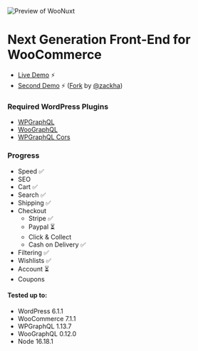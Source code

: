 ![Preview of WooNuxt](http://woonuxt.com/preview.png)

# Next Generation Front-End for WooCommerce

* [Live Demo](https://demo.woonuxt.com/) ⚡️
* [Second Demo](https://woonuxt-zackha.netlify.app/) ⚡️ ([Fork](https://github.com/zackha/woonuxt) by [@zackha](https://github.com/zackha))

### Required WordPress Plugins
* [WPGraphQL](https://www.wpgraphql.com)
* [WooGraphQL](https://woographql.com)
* [WPGraphQL Cors](https://github.com/funkhaus/wp-graphql-cors)

### Progress
 * Speed ✅
 * SEO 
 * Cart ✅
 * Search ✅
 * Shipping ✅
 * Checkout
   * Stripe ✅
   * Paypal ⏳
   * Click & Collect 
   * Cash on Delivery ✅
 * Filtering ✅
 * Wishlists ✅
 * Account ⏳
 * Coupons

#### Tested up to: 
* WordPress 6.1.1
* WooCommerce 7.1.1
* WPGraphQL 1.13.7
* WooGraphQL 0.12.0
* Node 16.18.1